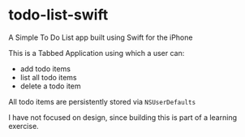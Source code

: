 # todo-list-swift
A Simple To Do List app built using Swift for the iPhone

This is a Tabbed Application using which a user can:
- add todo items
- list all todo items
- delete a todo item

All todo items are persistently stored via ```NSUserDefaults```

I have not focused on design, since building this is part of a learning exercise.
